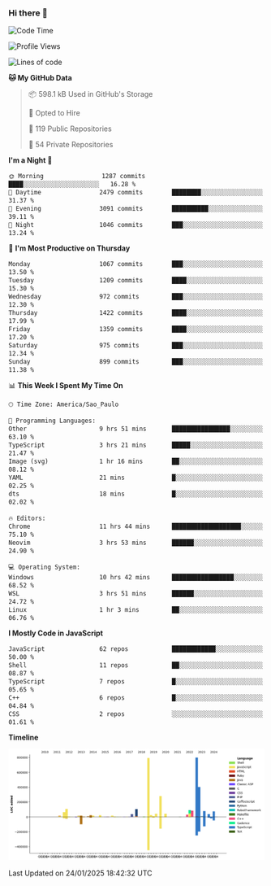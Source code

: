 ### Hi there 👋

<!--START_SECTION:waka-->
![Code Time](http://img.shields.io/badge/Code%20Time-6%2C827%20hrs%2010%20mins-blue)

![Profile Views](http://img.shields.io/badge/Profile%20Views-1-blue)

![Lines of code](https://img.shields.io/badge/From%20Hello%20World%20I%27ve%20Written-3.3%20million%20lines%20of%20code-blue)

**🐱 My GitHub Data** 

> 📦 598.1 kB Used in GitHub's Storage 
 > 
> 💼 Opted to Hire
 > 
> 📜 119 Public Repositories 
 > 
> 🔑 54 Private Repositories 
 > 
**I'm a Night 🦉** 

```text
🌞 Morning                1287 commits        ████░░░░░░░░░░░░░░░░░░░░░   16.28 % 
🌆 Daytime                2479 commits        ████████░░░░░░░░░░░░░░░░░   31.37 % 
🌃 Evening                3091 commits        ██████████░░░░░░░░░░░░░░░   39.11 % 
🌙 Night                  1046 commits        ███░░░░░░░░░░░░░░░░░░░░░░   13.24 % 
```
📅 **I'm Most Productive on Thursday** 

```text
Monday                   1067 commits        ███░░░░░░░░░░░░░░░░░░░░░░   13.50 % 
Tuesday                  1209 commits        ████░░░░░░░░░░░░░░░░░░░░░   15.30 % 
Wednesday                972 commits         ███░░░░░░░░░░░░░░░░░░░░░░   12.30 % 
Thursday                 1422 commits        ████░░░░░░░░░░░░░░░░░░░░░   17.99 % 
Friday                   1359 commits        ████░░░░░░░░░░░░░░░░░░░░░   17.20 % 
Saturday                 975 commits         ███░░░░░░░░░░░░░░░░░░░░░░   12.34 % 
Sunday                   899 commits         ███░░░░░░░░░░░░░░░░░░░░░░   11.38 % 
```


📊 **This Week I Spent My Time On** 

```text
🕑︎ Time Zone: America/Sao_Paulo

💬 Programming Languages: 
Other                    9 hrs 51 mins       ████████████████░░░░░░░░░   63.10 % 
TypeScript               3 hrs 21 mins       █████░░░░░░░░░░░░░░░░░░░░   21.47 % 
Image (svg)              1 hr 16 mins        ██░░░░░░░░░░░░░░░░░░░░░░░   08.12 % 
YAML                     21 mins             █░░░░░░░░░░░░░░░░░░░░░░░░   02.25 % 
dts                      18 mins             █░░░░░░░░░░░░░░░░░░░░░░░░   02.02 % 

🔥 Editors: 
Chrome                   11 hrs 44 mins      ███████████████████░░░░░░   75.10 % 
Neovim                   3 hrs 53 mins       ██████░░░░░░░░░░░░░░░░░░░   24.90 % 

💻 Operating System: 
Windows                  10 hrs 42 mins      █████████████████░░░░░░░░   68.52 % 
WSL                      3 hrs 51 mins       ██████░░░░░░░░░░░░░░░░░░░   24.72 % 
Linux                    1 hr 3 mins         ██░░░░░░░░░░░░░░░░░░░░░░░   06.76 % 
```

**I Mostly Code in JavaScript** 

```text
JavaScript               62 repos            ████████████░░░░░░░░░░░░░   50.00 % 
Shell                    11 repos            ██░░░░░░░░░░░░░░░░░░░░░░░   08.87 % 
TypeScript               7 repos             █░░░░░░░░░░░░░░░░░░░░░░░░   05.65 % 
C++                      6 repos             █░░░░░░░░░░░░░░░░░░░░░░░░   04.84 % 
CSS                      2 repos             ░░░░░░░░░░░░░░░░░░░░░░░░░   01.61 % 
```



**Timeline**

![Lines of Code chart](https://raw.githubusercontent.com/jampow/jampow/master/assets/bar_graph.png)


 Last Updated on 24/01/2025 18:42:32 UTC
<!--END_SECTION:waka-->
